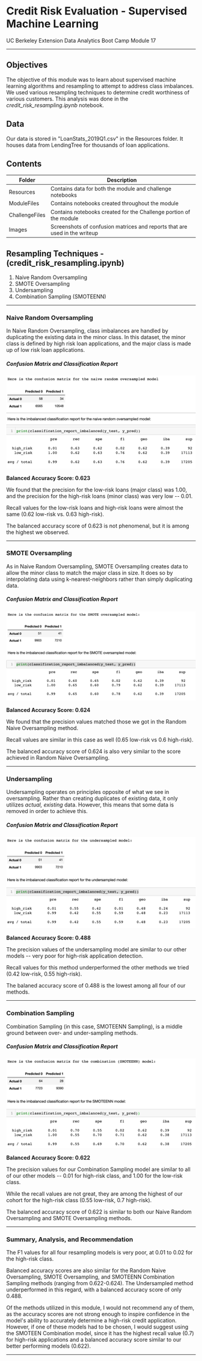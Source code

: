 # Credit Risk Evaluation - Supervised Machine Learning
UC Berkeley Extension Data Analytics Boot Camp Module 17

---

## Objectives
The objective of this module was to learn about supervised machine learning algorithms and resampling to attempt to address class imbalances. We used various resampling techniques to determine credit worthiness of various customers. This analysis was done in the *credit_risk_resampling.ipynb* notebook.


## Data
Our data is stored in "LoanStats_2019Q1.csv" in the Resources folder. It houses data from LendingTree for thousands of loan applications. 

## Contents
|Folder|Description|
|------|-----------|
|Resources|Contains data for both the module and challenge notebooks|
|ModuleFiles|Contains notebooks created throughout the module|
|ChallengeFiles|Contains notebooks created for the Challenge portion of the module|
|Images|Screenshots of confusion matrices and reports that are used in the writeup|


## Resampling Techniques - (credit_risk_resampling.ipynb)
1) Naive Random Oversampling
2) SMOTE Oversampling
3) Undersampling
4) Combination Sampling (SMOTEENN)

---

### Naive Random Oversampling
In Naive Random Oversampling, class imbalances are handled by duplicating the existing data in the minor class. In this dataset, the minor class is defined by high risk loan applications, and the major class is made up of low risk loan applications.  

##### Confusion Matrix and Classification Report
![Naive Random Oversampling](Images/naive_oversampled.png)

**Balanced Accuracy Score: 0.623**

We found that the precision for the low-risk loans (major class) was 1.00, and the precision for the high-risk loans (minor class) was very low -- 0.01.

Recall values for the low-risk loans and high-risk loans were almost the same (0.62 low-risk vs. 0.63 high-risk). 

The balanced accuracy score of 0.623 is not phenomenal, but it is among the highest we observed.

---

### SMOTE Oversampling
As in Naive Random Oversampling, SMOTE Oversampling creates data to allow the minor class to match the major class in size. It does so by interpolating data using k-nearest-neighbors rather than simply duplicating data.

##### Confusion Matrix and Classification Report
![SMOTE Oversampling](Images/smote_oversampled.png)

**Balanced Accuracy Score: 0.624**

We found that the precision values matched those we got in the Random Naive Oversampling method. 

Recall values are similar in this case as well (0.65 low-risk vs 0.6 high-risk). 

The balanced accuracy score of 0.624 is also very similar to the score achieved in Random Naive Oversampling.

---

### Undersampling
Undersampling operates on principles opposite of what we see in oversampling. Rather than creating duplicates of existing data, it only utilizes *actual, existing* data. However, this means that some data is removed in order to achieve this.

##### Confusion Matrix and Classification Report
![Undersampling](Images/undersampled.png)

**Balanced Accuracy Score: 0.488**

The precision values of the undersampling model are similar to our other models -- very poor for high-risk application detection.

Recall values for this method underperformed the other methods we tried (0.42 low-risk, 0.55 high-risk).

The balaned accuracy score of 0.488 is the lowest among all four of our methods.

---

### Combination Sampling
Combination Sampling (in this case, SMOTEENN Sampling), is a middle ground between over- and under-sampling methods.

##### Confusion Matrix and Classification Report
![SMOTEENN Combination Sampling](Images/smoteenn.png)

**Balanced Accuracy Score: 0.622**

The precision values for our Combination Sampling model are similar to all of our other models -- 0.01 for high-risk class, and 1.00 for the low-risk class.

While the recall values are not great, they are among the highest of our cohort for the high-risk class (0.55 low-risk, 0.7 high-risk).

The balanced accuracy score of 0.622 is similar to both our Naive Random Oversampling and SMOTE Oversampling methods.

---

### Summary, Analysis, and Recommendation

The F1 values for all four resampling models is very poor, at 0.01 to 0.02 for the high-risk class. 

Balanced accuracy scores are also similar for the Random Naive Oversampling, SMOTE Oversampling, and SMOTEENN Combination Sampling methods (ranging from 0.622-0.624). The Undersampled method underperformed in this regard, with a balanced accuracy score of only 0.488.

Of the methods utilized in this module, I would not recommend any of them, as the accuracy scores are not strong enough to inspire confidence in the model's ability to accurately determine a high-risk credit application. However, if one of these models had to be chosen, I would suggest using the SMOTEEN Combination model, since it has the highest recall value (0.7) for high-risk applications and a balanced accuracy score similar to our better performing models (0.622).

---


